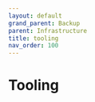 ```yaml
---
layout: default
grand_parent: Backup
parent: Infrastructure
title: tooling
nav_order: 100
---
```


# Tooling


